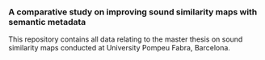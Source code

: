### A comparative study on improving sound similarity maps with semantic metadata

This repository contains all data relating to the master thesis on sound similarity maps conducted at University Pompeu Fabra, Barcelona.

